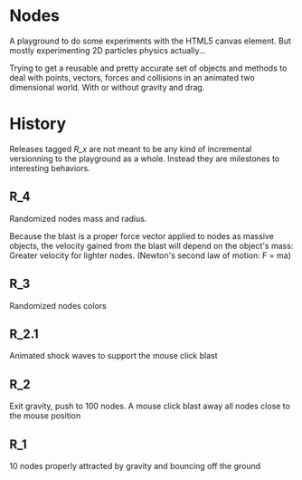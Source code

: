 # Nodes

A playground to do some experiments with the HTML5 canvas element. But mostly experimenting 2D particles physics actually...

Trying to get a reusable and pretty accurate set of objects and methods to deal with points, vectors, forces and collisions in an animated two dimensional world. With or without gravity and drag.

# History

Releases tagged *R_x* are not meant to be any kind of incremental versionning to the playground as a whole. Instead they are milestones to interesting behaviors.

## R_4

Randomized nodes mass and radius.

Because the blast is a proper force vector applied to nodes as massive objects, the velocity gained from the blast will depend on the object's mass: Greater velocity for lighter nodes. (Newton's second law of motion: F = ma)

## R_3

Randomized nodes colors

## R_2.1

Animated shock waves to support the mouse click blast

## R_2

Exit gravity, push to 100 nodes. A mouse click blast away all nodes close to the mouse position

## R_1

10 nodes properly attracted by gravity and bouncing off the ground
